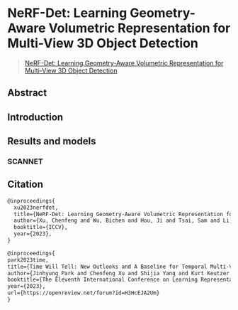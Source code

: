 # NeRF-Det: Learning Geometry-Aware Volumetric Representation for Multi-View 3D Object Detection

> [NeRF-Det: Learning Geometry-Aware Volumetric Representation for Multi-View 3D Object Detection](https://arxiv.org/abs/2307.14620)

<!-- [ALGORITHM] -->

## Abstract

## Introduction

## Results and models

### SCANNET

## Citation

```latex
@inproceedings{
  xu2023nerfdet,
  title={NeRF-Det: Learning Geometry-Aware Volumetric Representation for Multi-View 3D Object Detection},
  author={Xu, Chenfeng and Wu, Bichen and Hou, Ji and Tsai, Sam and Li, Ruilong and Wang, Jialiang and Zhan, Wei and He, Zijian and Vajda, Peter and Keutzer, Kurt and Tomizuka, Masayoshi},
  booktitle={ICCV},
  year={2023},
}

@inproceedings{
park2023time,
title={Time Will Tell: New Outlooks and A Baseline for Temporal Multi-View 3D Object Detection},
author={Jinhyung Park and Chenfeng Xu and Shijia Yang and Kurt Keutzer and Kris M. Kitani and Masayoshi Tomizuka and Wei Zhan},
booktitle={The Eleventh International Conference on Learning Representations },
year={2023},
url={https://openreview.net/forum?id=H3HcEJA2Um}
}
```
